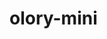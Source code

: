 ﻿<!-- 

mysql -h caboose.proxy.rlwy.net -u root -p --port 23650 --protocol=TCP railway

# Sync schema with DB
npx prisma db push

# (If using migrations) baseline the existing DB schema
npx prisma migrate resolve --applied init  # replace init with your migration folder name

# Generate Prisma client
npx prisma generate

# Build & deploy (can be run locally to test)
npm run vercel-build 

# Vercel 
npm i -g vercel
vercel login
vercel
vercel --prod

-->

# olory-mini
